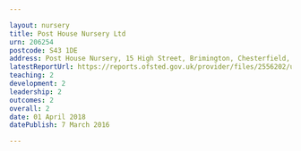 ```yaml
---

layout: nursery
title: Post House Nursery Ltd
urn: 206254
postcode: S43 1DE
address: Post House Nursery, 15 High Street, Brimington, Chesterfield, Derbyshire, S43 1DE
latestReportUrl: https://reports.ofsted.gov.uk/provider/files/2556202/urn/206254.pdf
teaching: 2
development: 2
leadership: 2
outcomes: 2
overall: 2
date: 01 April 2018 
datePublish: 7 March 2016

---
```

